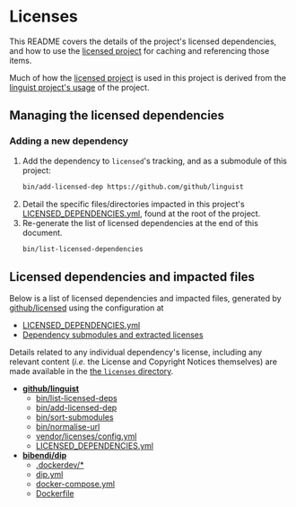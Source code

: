 # Licenses

This README covers the details of the project's licensed dependencies, and how to use the
[licensed project][licensed-project] for caching and referencing those items.

Much of how the [licensed project][licensed-project] is used in this project
is derived from the [linguist project's usage][linguist-project-script] of the project.

## Managing the licensed dependencies

### Adding a new dependency

1. Add the dependency to `licensed`'s tracking, and as a submodule of this project:
   ```sh
   bin/add-licensed-dep https://github.com/github/linguist
   ```
2. Detail the specific files/directories impacted in this project's
   [LICENSED_DEPENDENCIES.yml][licensed-dependencies-file], found at the root
   of the project.
3. Re-generate the list of licensed dependencies at the end of this document.
   ```sh
   bin/list-licensed-dependencies
   ```

## Licensed dependencies and impacted files

Below is a list of licensed dependencies and impacted files,
generated by [github/licensed][licensed-project] using the configuration at

- [LICENSED_DEPENDENCIES.yml]([licensed-dependencies-file])
- [Dependency submodules and extracted licenses](./licenses)

Details related to any individual dependency's license, including any
relevant content (*i.e.* the License and Copyright Notices themselves)
are made available in the
[the `licenses` directory](./licenses).

[licensed-dependencies-file]: /../../LICENSED_DEPENDENCIES.yml
[licensed-project]: https://github.com/github/licensed
[linguist-project]: https://github.com/github/linguist
[linguist-project-script]: https://github.com/github/linguist/blob/master/script/add-grammar

[git-submodules]: https://git-scm.com/book/en/v2/Git-Tools-Submodules

<!-- Everything below this line is auto-generated by bin/list-licensed-deps. Manual edits will be lost. The dependency list follows -->
- **[github/linguist](https://github.com/github/linguist)**
   - [bin/list-licensed-deps](/../../bin/list-licensed-deps)
   - [bin/add-licensed-dep](/../../bin/add-licensed-dep)
   - [bin/sort-submodules](/../../bin/sort-submodules)
   - [bin/normalise-url](/../../bin/normalise-url)
   - [vendor/licenses/config.yml](/../../vendor/licenses/config.yml)
   - [LICENSED_DEPENDENCIES.yml](/../../LICENSED_DEPENDENCIES.yml)
- **[bibendi/dip](https://github.com/bibendi/dip)**
   - [.dockerdev/\*](/../../.dockerdev/\*)
   - [dip.yml](/../../dip.yml)
   - [docker-compose.yml](/../../docker-compose.yml)
   - [Dockerfile](/../../Dockerfile)
